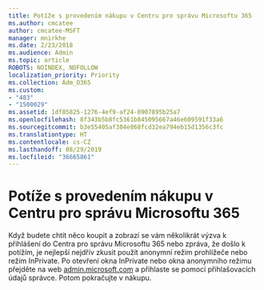 ```yaml
---
title: Potíže s provedením nákupu v Centru pro správu Microsoftu 365
ms.author: cmcatee
author: cmcatee-MSFT
manager: mnirkhe
ms.date: 2/23/2018
ms.audience: Admin
ms.topic: article
ROBOTS: NOINDEX, NOFOLLOW
localization_priority: Priority
ms.collection: Adm_O365
ms.custom:
- "483"
- "1500029"
ms.assetid: 1df85825-1276-4ef9-af24-0907895b25a7
ms.openlocfilehash: 8f343b5b8fc5361b845095667a46e609591f33a6
ms.sourcegitcommit: b3e55405af384e868fcd32ea794eb15d1356c3fc
ms.translationtype: HT
ms.contentlocale: cs-CZ
ms.lasthandoff: 08/29/2019
ms.locfileid: "36665861"
---
```

# <a name="trouble-completing-a-purchase-in-the-microsoft-365-admin-center"></a>Potíže s provedením nákupu v Centru pro správu Microsoftu 365

Když budete chtít něco koupit a zobrazí se vám několikrát výzva k přihlášení do Centra pro správu Microsoftu 365 nebo zpráva, že došlo k potížím, je nejlepší nejdřív zkusit použít anonymní režim prohlížeče nebo režim InPrivate. Po otevření okna InPrivate nebo okna anonymního režimu přejděte na web [admin.microsoft.com](https://admin.microsoft.com) a přihlaste se pomocí přihlašovacích údajů správce. Potom pokračujte v nákupu.